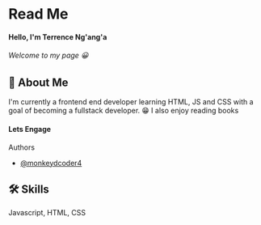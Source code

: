 # Read Me 

#### Hello, I'm Terrence Ng'ang'a 

###### Welcome to my page 😀

## 🚀 About Me
I'm currently a frontend end developer learning HTML, JS and CSS with a goal of becoming  a fullstack developer. 😁
I also enjoy reading books 

#### Lets Engage

 Authors
- [@monkeydcoder4](https://www.github.com/monkeydcoder4)


## 🛠 Skills
Javascript, HTML, CSS 
